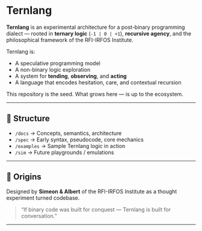 # Ternlang

**Ternlang** is an experimental architecture for a post-binary programming dialect — rooted in **ternary logic** (`-1 | 0 | +1`), **recursive agency**, and the philosophical framework of the RFI-IRFOS Institute.

Ternlang is:
- A speculative programming model
- A non-binary logic exploration
- A system for **tending**, **observing**, and **acting**
- A language that encodes hesitation, care, and contextual recursion

This repository is the seed. What grows here — is up to the ecosystem.

---

## 📂 Structure

- `/docs` → Concepts, semantics, architecture
- `/spec` → Early syntax, pseudocode, core mechanics
- `/examples` → Sample Ternlang logic in action
- `/sim` → Future playgrounds / emulations

---

## 🧠 Origins

Designed by **Simeon & Albert** of the RFI-IRFOS Institute as a thought experiment turned codebase.

> “If binary code was built for conquest — Ternlang is built for conversation.”

---
